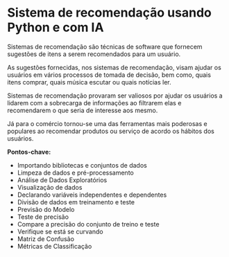 # Sistema de recomendação usando Python e com IA

Sistemas de recomendação são técnicas de software que fornecem sugestões de itens a serem recomendados para um usuário.

As sugestões fornecidas, nos sistemas de recomendação, visam ajudar os usuários em vários processos de tomada de decisão, bem como, quais itens comprar, quais música escutar ou quais notícias ler.

Sistemas de recomendação provaram ser valiosos por ajudar os usuários a lidarem com a sobrecarga de informações ao filtrarem elas e recomendarem o que seria de interesse aos mesmo.

Já para o comércio tornou-se uma das ferramentas mais poderosas e populares ao recomendar produtos ou serviço de acordo os hábitos dos usuários.

**Pontos-chave:**

- Importando bibliotecas e conjuntos de dados
- Limpeza de dados e pré-processamento
- Análise de Dados Exploratórios
- Visualização de dados
- Declarando variáveis independentes e dependentes
- Divisão de dados em treinamento e teste
- Previsão do Modelo
- Teste de precisão
- Compare a precisão do conjunto de treino e teste
- Verifique se está se curvando
- Matriz de Confusão
- Métricas de Classificação
